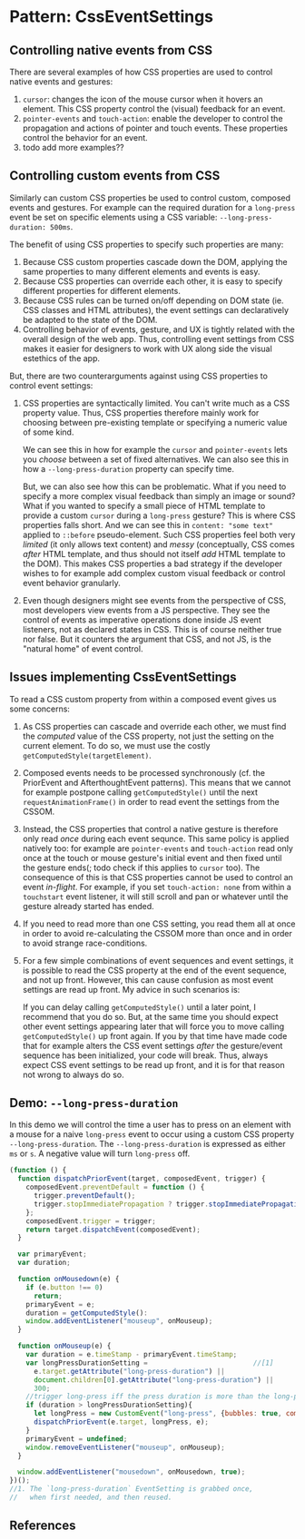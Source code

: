 # Pattern: CssEventSettings

## Controlling native events from CSS

There are several examples of how CSS properties are used to control native events and gestures:
1. `cursor`: changes the icon of the mouse cursor when it hovers an element. This CSS property control the (visual) feedback for an event.
2. `pointer-events` and `touch-action`: enable the developer to control the propagation and actions of pointer and touch events. These properties control the behavior for an event. 
3. todo add more examples?? 

## Controlling custom events from CSS

Similarly can custom CSS properties be used to control custom, composed events and gestures. For example can the required duration for a `long-press` event be set on specific elements using a CSS variable: `--long-press-duration: 500ms`. 

The benefit of using CSS properties to specify such properties are many:
1. Because CSS custom properties cascade down the DOM, applying the same properties to many different elements and events is easy. 
2. Because CSS properties can override each other, it is easy to specify different properties for different elements. 
3. Because CSS rules can be turned on/off depending on DOM state (ie. CSS classes and HTML attributes), the event settings can declaratively be adapted to the state of the DOM.
4. Controlling behavior of events, gesture, and UX is tightly related with the overall design of the web app. Thus, controlling event settings from CSS makes it easier for designers to work with UX along side the visual estethics of the app.

But, there are two counterarguments against using CSS properties to control event settings:

1. CSS properties are syntactically limited. You can't write much as a CSS property value. Thus, CSS properties therefore mainly work for choosing between pre-existing template or specifying a numeric value of some kind.
 
   We can see this in how for example the `cursor` and `pointer-events` lets you *choose* between a set of fixed alternatives. We can also see this in how a `--long-press-duration` property can specify time. 

   But, we can also see how this can be problematic. What if you need to specify a more complex visual feedback than simply an image or sound? What if you wanted to specify a small piece of HTML template to provide a custom `cursor` during a `long-press` gesture? This is where CSS properties falls short. And we can see this in `content: "some text"` applied to `::before` pseudo-element. Such CSS properties feel both very *limited* (it only allows text content) and *messy* (conceptually, CSS comes *after* HTML template, and thus should not itself *add* HTML template to the DOM). This makes CSS properties a bad strategy if the developer wishes to for example add complex custom visual feedback or control event behavior granularly.

2. Even though designers might see events from the perspective of CSS, most developers view events from a JS perspective. They see the control of events as imperative operations done inside JS event listeners, not as declared states in CSS. This is of course neither true nor false. But it counters the argument that CSS, and not JS, is the "natural home" of event control.

## Issues implementing CssEventSettings

To read a CSS custom property from within a composed event gives us some concerns:

1. As CSS properties can cascade and override each other, we must find the *computed* value of the CSS property, not just the setting on the current element. To do so, we must use the costly `getComputedStyle(targetElement)`.

2. Composed events needs to be processed synchronously (cf. the PriorEvent and AfterthoughtEvent patterns). This means that we cannot for example postpone calling `getComputedStyle()` until the next `requestAnimationFrame()` in order to read event the settings from the CSSOM.

3. Instead, the CSS properties that control a native gesture is therefore only read *once* during each event sequnce. This same policy is applied natively too: for example are `pointer-events` and `touch-action` read only once at the touch or mouse gesture's initial event and then fixed until the gesture ends(; todo check if this applies to `cursor` too). The consequence of this is that CSS properties cannot be used to control an event *in-flight*. For example, if you set `touch-action: none` from within a `touchstart` event listener, it will still scroll and pan or whatever until the gesture already started has ended.

4. If you need to read more than one CSS setting, you read them all at once in order to avoid re-calculating the CSSOM more than once and in order to avoid strange race-conditions.

5. For a few simple combinations of event sequences and event settings, it is possible to read the CSS property at the end of the event sequence, and not up front. However, this can cause confusion as most event settings are read up front. My advice in such scenarios is:

   If you can delay calling `getComputedStyle()` until a later point, I recommend that you do so. But, at the same time you should expect other event settings appearing later that will force you to move calling `getComputedStyle()` up front again. If you by that time have made code that for example alters the CSS event settings *after* the gesture/event sequence has been initialized, your code will break. Thus, always expect CSS event settings to be read up front, and it is for that reason not wrong to always do so.
 
## Demo: `--long-press-duration`

In this demo we will control the time a user has to press on an element with a mouse for a naive `long-press` event to occur using a custom CSS property `--long-press-duration`. The `--long-press-duration` is expressed as either `ms` or `s`. A negative value will turn `long-press` off.

<pretty-printer href="./demo/long-press-settings-css.js"></pretty-printer>

<code-demo src="./demo/long-press-settings-css.html"></code-demo>

```javascript
(function () {
  function dispatchPriorEvent(target, composedEvent, trigger) {
    composedEvent.preventDefault = function () {
      trigger.preventDefault();
      trigger.stopImmediatePropagation ? trigger.stopImmediatePropagation() : trigger.stopPropagation();
    };
    composedEvent.trigger = trigger;
    return target.dispatchEvent(composedEvent);
  }

  var primaryEvent;
  var duration;

  function onMousedown(e) {
    if (e.button !== 0)
      return;
    primaryEvent = e;
    duration = getComputedStyle():
    window.addEventListener("mouseup", onMouseup);
  }

  function onMouseup(e) {
    var duration = e.timeStamp - primaryEvent.timeStamp;
    var longPressDurationSetting =                          //[1]
      e.target.getAttribute("long-press-duration") ||
      document.children[0].getAttribute("long-press-duration") ||
      300;
    //trigger long-press iff the press duration is more than the long-press-duration EventSetting
    if (duration > longPressDurationSetting){
      let longPress = new CustomEvent("long-press", {bubbles: true, composed: true, detail: duration});
      dispatchPriorEvent(e.target, longPress, e);
    }
    primaryEvent = undefined;
    window.removeEventListener("mouseup", onMouseup);
  }

  window.addEventListener("mousedown", onMousedown, true);
})();
//1. The `long-press-duration` EventSetting is grabbed once,
//   when first needed, and then reused.

```

## References
